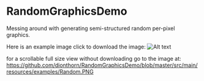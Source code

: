 # RandomGraphicsDemo
Messing around with generating semi-structured random per-pixel graphics.

Here is an example image click to download the image:
![Alt text](/src/main/resources/examples/Random.PNG?raw=true "Random Example")

for a scrollable full size view without downloading go to the image at:
https://github.com/dionthorn/RandomGraphicsDemo/blob/master/src/main/resources/examples/Random.PNG
